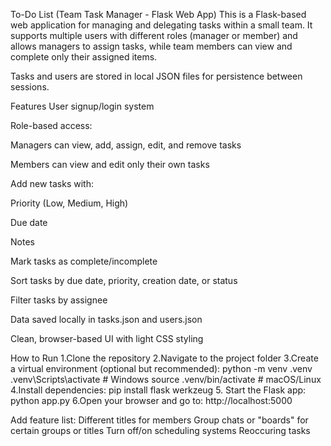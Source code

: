 To-Do List (Team Task Manager - Flask Web App)
This is a Flask-based web application for managing and delegating tasks within a small team. It supports multiple users with different roles (manager or member) and allows managers to assign tasks, while team members can view and complete only their assigned items.

Tasks and users are stored in local JSON files for persistence between sessions.

Features
User signup/login system

Role-based access:

Managers can view, add, assign, edit, and remove tasks

Members can view and edit only their own tasks

Add new tasks with:

Priority (Low, Medium, High)

Due date

Notes

Mark tasks as complete/incomplete

Sort tasks by due date, priority, creation date, or status

Filter tasks by assignee

Data saved locally in tasks.json and users.json

Clean, browser-based UI with light CSS styling

How to Run
1.Clone the repository
2.Navigate to the project folder
3.Create a virtual environment (optional but recommended):
python -m venv .venv
.venv\\Scripts\\activate   # Windows
source .venv/bin/activate  # macOS/Linux
4.Install dependencies:
pip install flask werkzeug
5. Start the Flask app:
python app.py
6.Open your browser and go to:
http://localhost:5000

Add feature list:
Different titles for members
Group chats or "boards" for certain groups or titles
Turn off/on scheduling systems
Reoccuring tasks